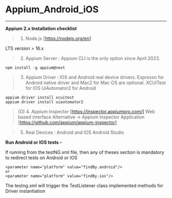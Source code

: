 # Appium_Android_iOS
---------------------
**Appium 2.x Installation checklist**
> 1. Node.js [https://nodejs.org/en]

LTS version > 16.x 

> 2. Appium Server : Appium CLI is the only option since April 2023.
```
npm install -g appium@next
```
> 3. Appium Driver :  IOS and Android real device drivers. Espresso for Android native driver and Mac2 for Mac OS are optional.
> XCUITest for IOS
> UiAutomator2 for Android

```
appium driver install xcuitest
appium driver install uiautomator2
```
> (O) 4. Appium Inspector [https://inspector.appiumpro.com/]
Web based interface
Alternative -> Appium Inspector Application [https://github.com/appium/appium-inspector] 

> 5. Real Devices : Android and IOS
Android Studio

**Run Android or IOS tests -** 

If running from the testNG.xml file, then any of theses section is mandatory to redirect tests on Android or IOS
```
<parameter name="platform" value="findBy.android"/>
or  
<parameter name="platform" value="findBy.ios"/>
```

The testng.xml will trigger the TestListener class implemented methods for Driver instantiation

